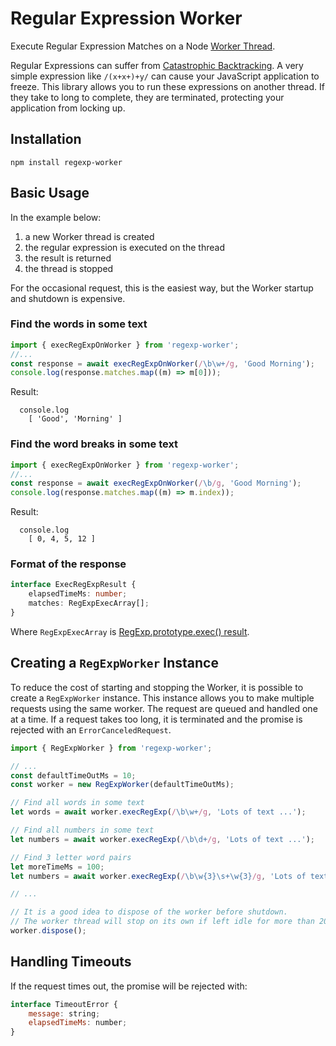 # Regular Expression Worker

Execute Regular Expression Matches on a Node [Worker Thread](https://nodejs.org/api/worker_threads.html).

Regular Expressions can suffer from [Catastrophic Backtracking](https://www.regular-expressions.info/catastrophic.html). A very simple expression like `/(x+x+)+y/` can cause your JavaScript application to freeze. This library allows you to run these expressions on another thread. If they take to long to complete, they are terminated, protecting your application from locking up.

## Installation

```
npm install regexp-worker
```

## Basic Usage

In the example below:

1. a new Worker thread is created
1. the regular expression is executed on the thread
1. the result is returned
1. the thread is stopped

For the occasional request, this is the easiest way, but the Worker startup and shutdown is expensive.

### Find the words in some text

```typescript
import { execRegExpOnWorker } from 'regexp-worker';
//...
const response = await execRegExpOnWorker(/\b\w+/g, 'Good Morning');
console.log(response.matches.map((m) => m[0]));
```

Result:

```
  console.log
    [ 'Good', 'Morning' ]

```

### Find the word breaks in some text

```typescript
import { execRegExpOnWorker } from 'regexp-worker';
//...
const response = await execRegExpOnWorker(/\b/g, 'Good Morning');
console.log(response.matches.map((m) => m.index));
```

Result:

```
  console.log
    [ 0, 4, 5, 12 ]
```

### Format of the response

```typescript
interface ExecRegExpResult {
    elapsedTimeMs: number;
    matches: RegExpExecArray[];
}
```

Where `RegExpExecArray` is [RegExp.prototype.exec() result](https://developer.mozilla.org/en-US/docs/Web/JavaScript/Reference/Global_Objects/RegExp/exec#Description).

## Creating a `RegExpWorker` Instance

To reduce the cost of starting and stopping the Worker, it is possible to create a `RegExpWorker` instance.
This instance allows you to make multiple requests using the same worker. The request are queued and handled
one at a time. If a request takes too long, it is terminated and the promise is rejected with an `ErrorCanceledRequest`.

```js
import { RegExpWorker } from 'regexp-worker';

// ...
const defaultTimeOutMs = 10;
const worker = new RegExpWorker(defaultTimeOutMs);

// Find all words in some text
let words = await worker.execRegExp(/\b\w+/g, 'Lots of text ...');

// Find all numbers in some text
let numbers = await worker.execRegExp(/\b\d+/g, 'Lots of text ...');

// Find 3 letter word pairs
let moreTimeMs = 100;
let numbers = await worker.execRegExp(/\b\w{3}\s+\w{3}/g, 'Lots of text ...', moreTimeMs);

// ...

// It is a good idea to dispose of the worker before shutdown.
// The worker thread will stop on its own if left idle for more than 200ms.
worker.dispose();
```

## Handling Timeouts

If the request times out, the promise will be rejected with:

```js
interface TimeoutError {
    message: string;
    elapsedTimeMs: number;
}
```
